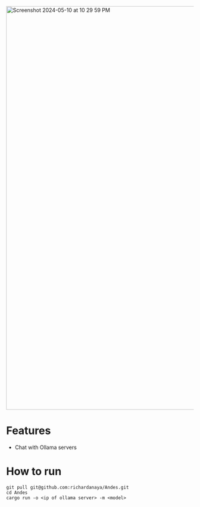 <img width="1080" alt="Screenshot 2024-05-10 at 10 29 59 PM" src="https://github.com/richardanaya/Andes/assets/294042/b1ad9ef1-3ae8-4242-a053-f47372fee591">

# Features
* Chat with Ollama servers

# How to run

```
git pull git@github.com:richardanaya/Andes.git
cd Andes
cargo run -o <ip of ollama server> -m <model>
```
